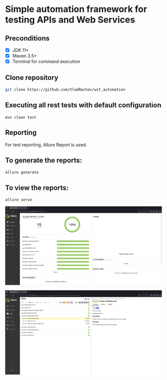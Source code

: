 # Simple automation framework for testing APIs and Web Services

## Preconditions
- [x] JDK 11+
- [x] Maven 3.5+
- [x] Terminal for command execution

## Clone repository

```bash
git clone https://github.com/VladNachev/wst_automation
```

## Executing all rest tests with default configuration
```shell
mvn clean test
```

## Reporting
For test reporting, Allure Report is used. 

## To generate the reports:
```shell
allure generate
```

## To view the reports:
```shell
allure serve
```
![Report General](/images/allure_report_general.png)

![Report General](/images/allure_suites_details.png)